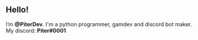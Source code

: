 
## Hello!
I’m **@PiterDev**. I'm a python programmer, gamdev and discord bot maker.
My discord: **Piter#0001**


<!---
PewolfP/PewolfP is a ✨ special ✨ repository because its `README.md` (this file) appears on your GitHub profile.
You can click the Preview link to take a look at your changes.
--->
